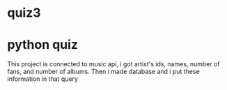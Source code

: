# quiz3
<h1>python quiz</h1>
<p>This project is connected to music api, i got artist's ids, names, number of fans, and number of albums. Then i made database and i put these information in that query</p>
